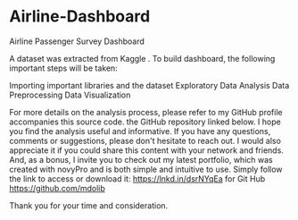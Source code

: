# Airline-Dashboard
Airline Passenger Survey Dashboard

A dataset was extracted from Kaggle . To build dashboard, the following important steps will be taken:

Importing important libraries and the dataset
Exploratory Data Analysis
Data Preprocessing
Data Visualization

For more details on the analysis process, please refer to my GitHub profile accompanies this source code. the GitHub repository linked below.
I hope you find the analysis useful and informative. If you have any questions, comments or suggestions, please don't hesitate to reach out. 
I would also appreciate it if you could share this content with your network and friends.
And, as a bonus, I invite you to check out my latest portfolio, which was created with novyPro and is both simple and intuitive to use. 
Simply follow the link to access or download it: https://lnkd.in/dsrNYqEa for Git Hub https://github.com/mdolib

Thank you for your time and consideration.
